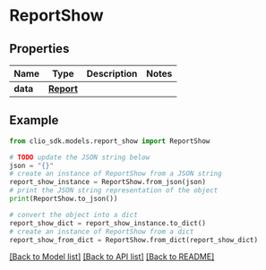 # ReportShow


## Properties

Name | Type | Description | Notes
------------ | ------------- | ------------- | -------------
**data** | [**Report**](Report.md) |  | 

## Example

```python
from clio_sdk.models.report_show import ReportShow

# TODO update the JSON string below
json = "{}"
# create an instance of ReportShow from a JSON string
report_show_instance = ReportShow.from_json(json)
# print the JSON string representation of the object
print(ReportShow.to_json())

# convert the object into a dict
report_show_dict = report_show_instance.to_dict()
# create an instance of ReportShow from a dict
report_show_from_dict = ReportShow.from_dict(report_show_dict)
```
[[Back to Model list]](../README.md#documentation-for-models) [[Back to API list]](../README.md#documentation-for-api-endpoints) [[Back to README]](../README.md)


